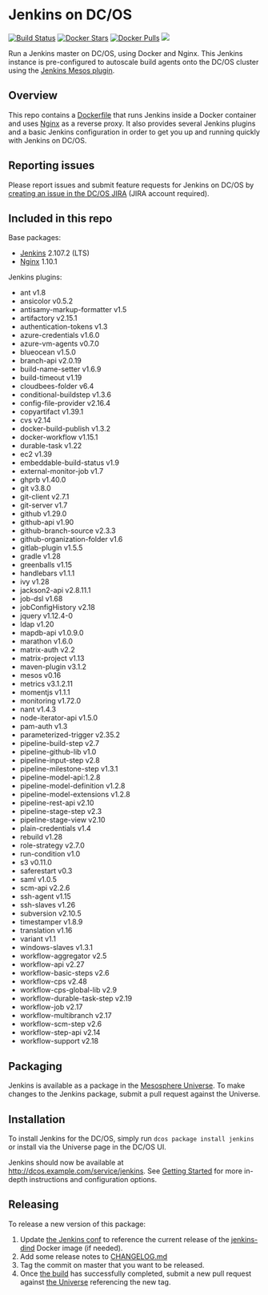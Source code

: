 # Jenkins on DC/OS
[![Build Status](https://jenkins.mesosphere.com/service/jenkins/buildStatus/icon?job=Jenkins/public-jenkins-dcos-master)](https://jenkins.mesosphere.com/service/jenkins/view/Velocity/job/Jenkins/job/public-jenkins-dcos-master/)
[![Docker Stars](https://img.shields.io/docker/stars/mesosphere/jenkins.svg)][docker-hub]
[![Docker Pulls](https://img.shields.io/docker/pulls/mesosphere/jenkins.svg)][docker-hub]
[![](https://images.microbadger.com/badges/image/mesosphere/jenkins.svg)](http://microbadger.com/images/mesosphere/jenkins "Get your own image badge on microbadger.com")

Run a Jenkins master on DC/OS, using Docker and Nginx. This Jenkins instance is pre-configured to autoscale build agents onto the DC/OS cluster using the [Jenkins Mesos plugin][mesos-plugin].

## Overview
This repo contains a [Dockerfile](Dockerfile) that runs Jenkins inside a Docker
container and uses [Nginx][nginx-home] as a reverse proxy. It also provides
several Jenkins plugins and a basic Jenkins configuration in order to get you
up and running quickly with Jenkins on DC/OS.

## Reporting issues

Please report issues and submit feature requests for Jenkins on DC/OS by [creating an issue in the DC/OS JIRA][dcos-jira] (JIRA account required).

## Included in this repo
Base packages:
  * [Jenkins][jenkins-home] 2.107.2 (LTS)
  * [Nginx][nginx-home] 1.10.1

Jenkins plugins:
  * ant v1.8
  * ansicolor v0.5.2
  * antisamy-markup-formatter v1.5
  * artifactory v2.15.1
  * authentication-tokens v1.3
  * azure-credentials v1.6.0
  * azure-vm-agents v0.7.0
  * blueocean v1.5.0
  * branch-api v2.0.19
  * build-name-setter v1.6.9
  * build-timeout v1.19
  * cloudbees-folder v6.4
  * conditional-buildstep v1.3.6
  * config-file-provider v2.16.4
  * copyartifact v1.39.1
  * cvs v2.14
  * docker-build-publish v1.3.2
  * docker-workflow v1.15.1
  * durable-task v1.22
  * ec2 v1.39
  * embeddable-build-status v1.9
  * external-monitor-job v1.7
  * ghprb v1.40.0
  * git v3.8.0
  * git-client v2.7.1
  * git-server v1.7
  * github v1.29.0
  * github-api v1.90
  * github-branch-source v2.3.3
  * github-organization-folder v1.6
  * gitlab-plugin v1.5.5
  * gradle v1.28
  * greenballs v1.15
  * handlebars v1.1.1
  * ivy v1.28
  * jackson2-api v2.8.11.1
  * job-dsl v1.68
  * jobConfigHistory v2.18
  * jquery v1.12.4-0
  * ldap v1.20
  * mapdb-api v1.0.9.0
  * marathon v1.6.0
  * matrix-auth v2.2
  * matrix-project v1.13
  * maven-plugin v3.1.2
  * mesos v0.16
  * metrics v3.1.2.11
  * momentjs v1.1.1
  * monitoring v1.72.0
  * nant v1.4.3
  * node-iterator-api v1.5.0
  * pam-auth v1.3
  * parameterized-trigger v2.35.2
  * pipeline-build-step v2.7
  * pipeline-github-lib v1.0
  * pipeline-input-step v2.8
  * pipeline-milestone-step v1.3.1
  * pipeline-model-api:1.2.8
  * pipeline-model-definition v1.2.8
  * pipeline-model-extensions v1.2.8
  * pipeline-rest-api v2.10
  * pipeline-stage-step v2.3
  * pipeline-stage-view v2.10
  * plain-credentials v1.4
  * rebuild v1.28
  * role-strategy v2.7.0
  * run-condition v1.0
  * s3 v0.11.0
  * saferestart v0.3
  * saml v1.0.5
  * scm-api v2.2.6
  * ssh-agent v1.15
  * ssh-slaves v1.26
  * subversion v2.10.5
  * timestamper v1.8.9
  * translation v1.16
  * variant v1.1
  * windows-slaves v1.3.1
  * workflow-aggregator v2.5
  * workflow-api v2.27
  * workflow-basic-steps v2.6
  * workflow-cps v2.48
  * workflow-cps-global-lib v2.9
  * workflow-durable-task-step v2.19
  * workflow-job v2.17
  * workflow-multibranch v2.17
  * workflow-scm-step v2.6
  * workflow-step-api v2.14
  * workflow-support v2.18

## Packaging
Jenkins is available as a package in the [Mesosphere Universe][universe].
To make changes to the Jenkins package, submit a pull request against the
Universe.

## Installation

To install Jenkins for the DC/OS, simply run `dcos package install jenkins` or install via the Universe page in the DC/OS UI.

Jenkins should now be available at <http://dcos.example.com/service/jenkins>.
See [Getting Started][getting-started] for more in-depth instructions and
configuration options.

## Releasing
To release a new version of this package:

  1. Update [the Jenkins conf][jenkins-conf] to reference the current release of
  the [jenkins-dind][jenkins-dind] Docker image (if needed).
  2. Add some release notes to [CHANGELOG.md](CHANGELOG.md)
  3. Tag the commit on master that you want to be released.
  4. Once [the build][jenkins-build] has successfully completed, submit a new
  pull request against [the Universe][universe] referencing the new tag.

[dcos-jira]: https://jira.mesosphere.com/secure/CreateIssueDetails!init.jspa?pid=14110&issuetype=3
[docker-hub]: https://hub.docker.com/r/mesosphere/jenkins
[getting-started]: https://docs.mesosphere.com/service-docs/jenkins/quickstart/
[jenkins-conf]: /conf/jenkins/config.xml
[jenkins-dind]: https://github.com/mesosphere/jenkins-dind-agent
[jenkins-home]: https://jenkins-ci.org/
[mesos-plugin]: https://github.com/jenkinsci/mesos-plugin
[nginx-home]: http://nginx.org/en/
[jenkins-build]: https://jenkins.mesosphere.com/service/jenkins/job/public-jenkins-dcos-master/
[universe]: https://github.com/mesosphere/universe
